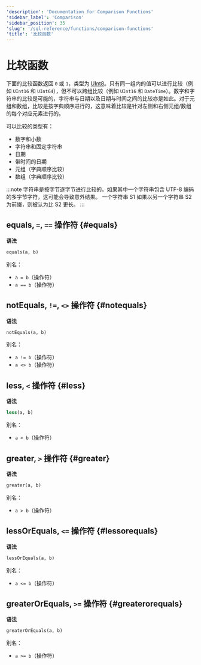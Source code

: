 ```yaml
---
'description': 'Documentation for Comparison Functions'
'sidebar_label': 'Comparison'
'sidebar_position': 35
'slug': '/sql-reference/functions/comparison-functions'
'title': '比较函数'
---
```



# 比较函数

下面的比较函数返回 `0` 或 `1`，类型为 [UInt8](/sql-reference/data-types/int-uint)。只有同一组内的值可以进行比较（例如 `UInt16` 和 `UInt64`），但不可以跨组比较（例如 `UInt16` 和 `DateTime`）。数字和字符串的比较是可能的，字符串与日期以及日期与时间之间的比较亦是如此。对于元组和数组，比较是按字典顺序进行的，这意味着比较是针对左侧和右侧元组/数组的每个对应元素进行的。

可以比较的类型有：
- 数字和小数
- 字符串和固定字符串
- 日期
- 带时间的日期
- 元组（字典顺序比较）
- 数组（字典顺序比较）

:::note
字符串是按字节逐字节进行比较的。如果其中一个字符串包含 UTF-8 编码的多字节字符，这可能会导致意外结果。
一个字符串 S1 如果以另一个字符串 S2 为前缀，则被认为比 S2 更长。
:::

## equals, `=`, `==` 操作符 {#equals}

**语法**

```sql
equals(a, b)
```

别名：
- `a = b`（操作符）
- `a == b`（操作符）

## notEquals, `!=`, `<>` 操作符 {#notequals}

**语法**

```sql
notEquals(a, b)
```

别名：
- `a != b`（操作符）
- `a <> b`（操作符）

## less, `<` 操作符 {#less}

**语法**

```sql
less(a, b)
```

别名：
- `a < b`（操作符）

## greater, `>` 操作符 {#greater}

**语法**

```sql
greater(a, b)
```

别名：
- `a > b`（操作符）

## lessOrEquals, `<=` 操作符 {#lessorequals}

**语法**

```sql
lessOrEquals(a, b)
```

别名：
- `a <= b`（操作符）

## greaterOrEquals, `>=` 操作符 {#greaterorequals}

**语法**

```sql
greaterOrEquals(a, b)
```

别名：
- `a >= b`（操作符）

